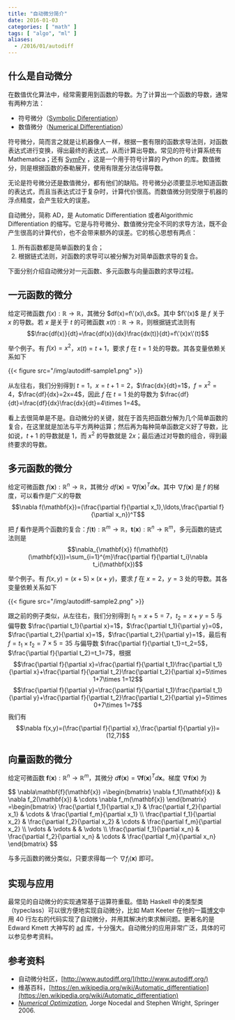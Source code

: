 ```yaml
---
title: "自动微分简介"
date: 2016-01-03
categories: [ "math" ]
tags: [ "algo", "ml" ]
aliases:
  - /2016/01/autodiff
---
```


## 什么是自动微分

在数值优化算法中，经常需要用到函数的导数。为了计算出一个函数的导数，通常有两种方法：

 * 符号微分（[Symbolic Diferentiation](https://en.wikipedia.org/wiki/Symbolic_computation)）
 * 数值微分（[Numerical Differentiation](https://en.wikipedia.org/wiki/Numerical_differentiation)）

符号微分，简而言之就是让机器像人一样，根据一套有限的函数求导法则，对函数表达式进行变换，得出最终的表达式，从而计算出导数。常见的符号计算系统有 Mathematica；还有 [SymPy](http://www.sympy.org/en/index.html) ，这是一个用于符号计算的 Python 的库。数值微分，则是根据函数的泰勒展开，使用有限差分法估得导数。

无论是符号微分还是数值微分，都有他们的缺陷。符号微分必须要显示地知道函数的表达式，而且当表达式过于复杂时，计算代价很高。而数值微分则受限于机器的浮点精度，会产生较大的误差。

自动微分，简称 AD，是 Automatic Differentiation 或者Algorithmic Differentiation 的缩写。它是与符号微分、数值微分完全不同的求导方法，既不会产生很高的计算代价，也不会带来额外的误差。它的核心思想有两点：

 1. 所有函数都是简单函数的复合；
 2. 根据链式法则，对函数的求导可以被分解为对简单函数求导的复合。

下面分别介绍自动微分对一元函数、多元函数与向量函数的求导过程。

## 一元函数的微分

给定可微函数 $f(x):\mathbb{R}\rightarrow\mathbb{R}$，其微分 $df(x)=f\'(x)\,dx$。其中 $f\'(x)$ 是 $f$ 关于 $x$ 的导数。若 $x$ 是关于 $t$ 的可微函数 $x(t):\mathbb{R}\rightarrow\mathbb{R}$，则根据链式法则有
$$\frac{df(x)}{dt}=\frac{df(x)}{dx}\frac{dx(t)}{dt}=f\'(x)x\'(t)$$

举个例子。有 $f(x)=x^2$，$x(t)=t+1$，要求 $f$ 在 $t=1$ 处的导数。其各变量依赖关系如下

{{< figure src="/img/autodiff-sample1.png" >}}

从左往右，我们分别得到 $t=1$，$x=t+1=2$，$\frac{dx}{dt}=1$，$f=x^2=4$，$\frac{df}{dx}=2x=4$，因此 $f$ 在 $t=1$ 处的导数为 $\frac{df}{dt}=\frac{df}{dx}\frac{dx}{dt}=4\times 1=4$。

看上去很简单是不是。自动微分的关键，就在于首先把函数分解为几个简单函数的复合，在这里就是加法与平方两种运算；然后再为每种简单函数定义好了导数，比如说，$t+1$ 的导数就是 $1$，而 $x^2$ 的导数就是 $2x$；最后通过对导数的组合，得到最终要求的导数。

## 多元函数的微分

给定可微函数 $f(\mathbf{x}):\mathbb{R}^n\rightarrow\mathbb{R}$，其微分 $df(\mathbf{x})=\nabla f(\mathbf{x})^Td\mathbf{x}$。其中 $\nabla f(\mathbf{x})$ 是 $f$ 的梯度，可以看作是广义的导数
$$\nabla f(\mathbf{x})=(\frac{\partial f}{\partial x_1},\ldots,\frac{\partial f}{\partial x_n})^T$$

把 $f$ 看作是两个函数的复合：$f(\mathbf{t}):\mathbb{R}^m\rightarrow\mathbb{R}$，$\mathbf{t}(\mathbf{x}):\mathbb{R}^n\rightarrow\mathbb{R}^m$，多元函数的链式法则是
$$\nabla_{\mathbf{x}} f(\mathbf{t}(\mathbf{x}))=\sum_{i=1}^{m}\frac{\partial f}{\partial t_i}\nabla t_i(\mathbf{x})$$

举个例子。有 $f(x,y)=(x+5)\times(x+y)$，要求 $f$ 在 $x=2$，$y=3$ 处的导数。其各变量依赖关系如下

{{< figure src="/img/autodiff-sample2.png" >}}

跟之前的例子类似，从左往右，我们分别得到 $t_1=x+5=7$，$t_2=x+y=5$ 与偏导数 $\frac{\partial t_1}{\partial x}=1$，$\frac{\partial t_1}{\partial y}=0$，$\frac{\partial t_2}{\partial x}=1$，$\frac{\partial t_2}{\partial y}=1$，最后有 $f=t_1\times t_2=7\times 5=35$ 与偏导数 $\frac{\partial f}{\partial t_1}=t_2=5$，$\frac{\partial f}{\partial t_2}=t_1=7$，根据
$$\frac{\partial f}{\partial x}=\frac{\partial f}{\partial t_1}\frac{\partial t_1}{\partial x}+\frac{\partial f}{\partial t_2}\frac{\partial t_2}{\partial x}=5\times 1+7\times 1=12$$
$$\frac{\partial f}{\partial y}=\frac{\partial f}{\partial t_1}\frac{\partial t_1}{\partial y}+\frac{\partial f}{\partial t_2}\frac{\partial t_2}{\partial y}=5\times 0+7\times 1=7$$
我们有
$$\nabla f(x,y)=(\frac{\partial f}{\partial x},\frac{\partial f}{\partial y})=(12,7)$$

## 向量函数的微分

给定可微函数 $\mathbf{f}(\mathbf{x}):\mathbb{R}^n\rightarrow\mathbb{R}^m$，其微分 $d\mathbf{f}(\mathbf{x})=\nabla\mathbf{f}(\mathbf{x})^Td\mathbf{x}$。梯度 $\nabla\mathbf{f}(\mathbf{x})$ 为
<div>$$
\nabla\mathbf{f}(\mathbf{x})
=\begin{bmatrix}
 \nabla f_1(\mathbf{x}) & \nabla f_2(\mathbf{x}) & \cdots \nabla f_m(\mathbf{x})
\end{bmatrix}
=\begin{bmatrix}
 \frac{\partial f_1}{\partial x_1} & \frac{\partial f_2}{\partial x_1} & \cdots & \frac{\partial f_m}{\partial x_1} \\
 \frac{\partial f_1}{\partial x_2} & \frac{\partial f_2}{\partial x_2} & \cdots & \frac{\partial f_m}{\partial x_2} \\
 \vdots & \vdots & & \vdots \\
 \frac{\partial f_1}{\partial x_n} & \frac{\partial f_2}{\partial x_n} & \cdots & \frac{\partial f_m}{\partial x_n}
\end{bmatrix}
$$</div>

与多元函数的微分类似，只要求得每一个 $\nabla f_i(\mathbf{x})$ 即可。

## 实现与应用

最常见的自动微分的实现通常基于运算符重载。借助 Haskell 中的类型类（typeclass）可以很方便地实现自动微分，比如 Matt Keeter 在他的一篇[博文](http://www.mattkeeter.com/projects/constraints/ "Constraint Solver")中用 40 行左右的代码实现了自动微分，并用其解决约束求解问题。更著名的是 Edward Kmett 大神写的 [ad](http://hackage.haskell.org/package/ad) 库，十分强大。自动微分的应用非常广泛，具体的可以参见参考资料。

## 参考资料

 * 自动微分社区，[http://www.autodiff.org/](http://www.autodiff.org/)
 * 维基百科，[https://en.wikipedia.org/wiki/Automatic_differentiation](https://en.wikipedia.org/wiki/Automatic_differentiation)
 * [_Numerical Optimization_](http://book.douban.com/subject/2870337/), Jorge Nocedal and Stephen Wright, Springer 2006.

